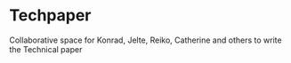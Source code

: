 Techpaper
=========

Collaborative space for Konrad, Jelte, Reiko, Catherine and others to write the Technical paper 
